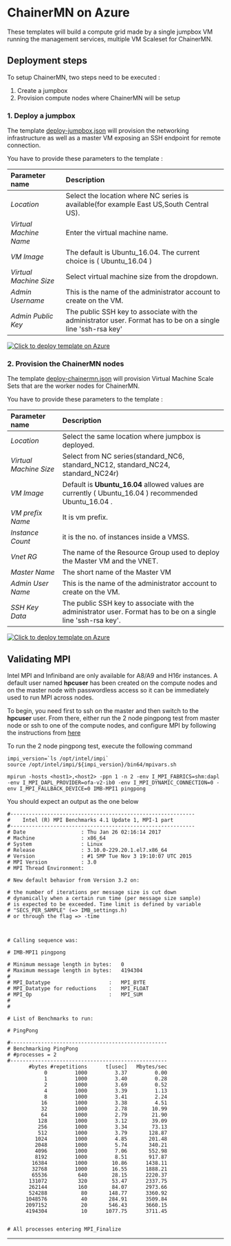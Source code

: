 # ChainerMN on Azure

These templates will build a compute grid made by a single jumpbox VM running the management services, multiple VM Scaleset for ChainerMN.

## Deployment steps

To setup ChainerMN, two steps need to be executed :

1. Create a jumpbox
2. Provision compute nodes where ChainerMN will be setup

### 1. Deploy a jumpbox

The template [deploy-jumpbox.json](deploy-jumpbox.json) will provision the networking infrastructure as well as a master VM exposing an SSH endpoint for remote connection.   

You have to provide these parameters to the template :

| Parameter name | Description |
|:---------------|:------------|
| _Location_ | Select the location where NC series is available(for example East US,South Central US). |
| _Virtual Machine Name_ | Enter the virtual machine name. |
| _VM Image_ | The default is Ubuntu_16.04. The current choice is ( Ubuntu_16.04 ) |
| _Virtual Machine Size_ | Select virtual machine size from the dropdown. |
| _Admin Username_ | This is the name of the administrator account to create on the VM. |
| _Admin Public Key_ | The public SSH key to associate with the administrator user. Format has to be on a single line 'ssh-rsa key' |

[![Click to deploy template on Azure](http://azuredeploy.net/deploybutton.png "Click to deploy template on Azure")](https://ms.portal.azure.com/#create/Microsoft.Template/uri/https%3A%2F%2Fraw.githubusercontent.com%2Fmitmul%2FARMTemplate4ChainerMN%2Fmaster%2Fdeploy-jumpbox.json)

### 2. Provision the ChainerMN nodes

The template [deploy-chainermn.json](deploy-chainermn.json) will provision Virtual Machine Scale Sets that are the worker nodes for ChainerMN.

You have to provide these parameters to the template :

| Parameter name | Description |
|:---------------|:------------|
| _Location_ | Select the same location where jumpbox is deployed. |
| _Virtual Machine Size_ | Select from NC series(standard_NC6, standard_NC12, standard_NC24, standard_NC24r) |
| _VM Image_ | Default is **Ubuntu_16.04** allowed values are currently ( Ubuntu_16.04 ) recommended Ubuntu_16.04 . |
| _VM prefix Name_ | It is vm prefix. |
| _Instance Count_ | it is the no. of instances inside a VMSS. |
| _Vnet RG_ | The name of the Resource Group used to deploy the Master VM and the VNET. |
| _Master Name_ | The short name of the Master VM |
| _Admin User Name_ | This is the name of the administrator account to create on the VM. |
| _SSH Key Data_ | The public SSH key to associate with the administrator user. Format has to be on a single line 'ssh-rsa key'. |

[![Click to deploy template on Azure](http://azuredeploy.net/deploybutton.png "Click to deploy template on Azure")](https://ms.portal.azure.com/#create/Microsoft.Template/uri/https%3A%2F%2Fraw.githubusercontent.com%2Fmitmul%2FARMTemplate4ChainerMN%2Fmaster%2Fdeploy-chainermn.json)

## Validating MPI

Intel MPI and Infiniband are only available for A8/A9 and H16r instances. A default user named **hpcuser** has been created on the compute nodes and on the master node with passwordless access so it can be immediately used to run MPI across nodes.

To begin, you need first to ssh on the master and then switch to the **hpcuser** user. From there, either run the 2 node pingpong test from master node or ssh to one of the compute nodes, and configure MPI by following the instructions from [here](https://docs.microsoft.com/en-us/azure/virtual-machines/virtual-machines-linux-classic-rdma-cluster#configure-intel-mpi)

To run the 2 node pingpong test, execute the following command

    impi_version=`ls /opt/intel/impi`
    source /opt/intel/impi/${impi_version}/bin64/mpivars.sh

    mpirun -hosts <host1>,<host2> -ppn 1 -n 2 -env I_MPI_FABRICS=shm:dapl -env I_MPI_DAPL_PROVIDER=ofa-v2-ib0 -env I_MPI_DYNAMIC_CONNECTION=0 -env I_MPI_FALLBACK_DEVICE=0 IMB-MPI1 pingpong

You should expect an output as the one below

    #------------------------------------------------------------
    #    Intel (R) MPI Benchmarks 4.1 Update 1, MPI-1 part
    #------------------------------------------------------------
    # Date                  : Thu Jan 26 02:16:14 2017
    # Machine               : x86_64
    # System                : Linux
    # Release               : 3.10.0-229.20.1.el7.x86_64
    # Version               : #1 SMP Tue Nov 3 19:10:07 UTC 2015
    # MPI Version           : 3.0
    # MPI Thread Environment:

    # New default behavior from Version 3.2 on:

    # the number of iterations per message size is cut down
    # dynamically when a certain run time (per message size sample)
    # is expected to be exceeded. Time limit is defined by variable
    # "SECS_PER_SAMPLE" (=> IMB_settings.h)
    # or through the flag => -time



    # Calling sequence was:

    # IMB-MPI1 pingpong

    # Minimum message length in bytes:   0
    # Maximum message length in bytes:   4194304
    #
    # MPI_Datatype                   :   MPI_BYTE
    # MPI_Datatype for reductions    :   MPI_FLOAT
    # MPI_Op                         :   MPI_SUM
    #
    #

    # List of Benchmarks to run:

    # PingPong

    #---------------------------------------------------
    # Benchmarking PingPong
    # #processes = 2
    #---------------------------------------------------
           #bytes #repetitions      t[usec]   Mbytes/sec
                0         1000         3.37         0.00
                1         1000         3.40         0.28
                2         1000         3.69         0.52
                4         1000         3.39         1.13
                8         1000         3.41         2.24
               16         1000         3.38         4.51
               32         1000         2.78        10.99
               64         1000         2.79        21.90
              128         1000         3.12        39.09
              256         1000         3.34        73.13
              512         1000         3.79       128.87
             1024         1000         4.85       201.48
             2048         1000         5.74       340.21
             4096         1000         7.06       552.98
             8192         1000         8.51       917.87
            16384         1000        10.86      1438.11
            32768         1000        16.55      1888.21
            65536          640        28.15      2220.37
           131072          320        53.47      2337.75
           262144          160        84.07      2973.66
           524288           80       148.77      3360.92
          1048576           40       284.91      3509.84
          2097152           20       546.43      3660.15
          4194304           10      1077.75      3711.45


    # All processes entering MPI_Finalize

____



 



